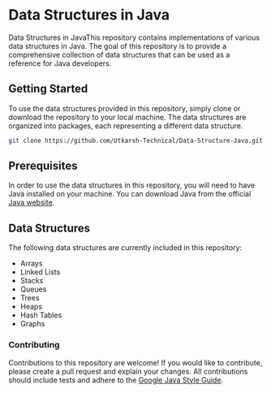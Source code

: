 # Data Structures in Java

Data Structures in JavaThis repository contains implementations of various data structures in Java. The goal of this repository is to provide a 
comprehensive collection of data structures that can be used as a reference for Java developers.

##  Getting Started

To use the data structures provided in this repository, simply clone or download the repository to your local machine. The data structures are 
organized into packages, each representing a different data structure.

```bash
git clone https://github.com/Utkarsh-Technical/Data-Structure-Java.git
```

## Prerequisites
In order to use the data structures in this repository, you will need to have Java installed on your machine. 
You can download Java from the official <a href="https://www.java.com/en/download/">Java website</a>.

## Data Structures

The following data structures are currently included in this repository:

- Arrays
- Linked Lists
- Stacks
- Queues
- Trees
- Heaps
- Hash Tables
- Graphs

### Contributing
Contributions to this repository are welcome! If you would like to contribute, please create a pull request and explain your changes. 
All contributions should include tests and adhere to the <a href="https://google.github.io/styleguide/javaguide.html">Google Java Style Guide</a>.
